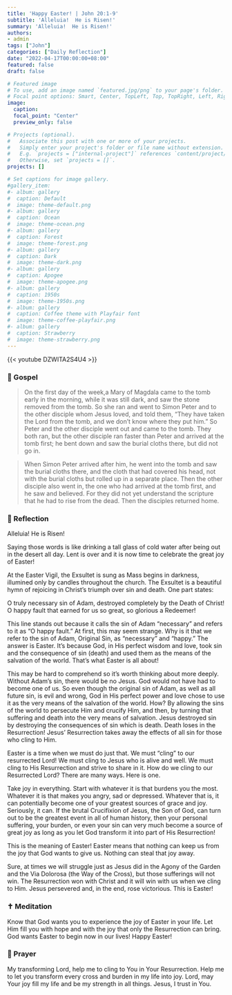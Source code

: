 ```yaml
---
title: 'Happy Easter! | John 20:1-9'
subtitle: 'Alleluia!  He is Risen!'
summary: 'Alleluia!  He is Risen!'
authors:
- admin
tags: ["John"]
categories: ["Daily Reflection"]
date: "2022-04-17T00:00:00+08:00"
featured: false
draft: false

# Featured image
# To use, add an image named `featured.jpg/png` to your page's folder.
# Focal point options: Smart, Center, TopLeft, Top, TopRight, Left, Right, BottomLeft, Bottom, BottomRight
image:
  caption:
  focal_point: "Center"
  preview_only: false

# Projects (optional).
#   Associate this post with one or more of your projects.
#   Simply enter your project's folder or file name without extension.
#   E.g. `projects = ["internal-project"]` references `content/project/deep-learning/index.md`.
#   Otherwise, set `projects = []`.
projects: []

# Set captions for image gallery.
#gallery_item:
#- album: gallery
#  caption: Default
#  image: theme-default.png
#- album: gallery
#  caption: Ocean
#  image: theme-ocean.png
#- album: gallery
#  caption: Forest
#  image: theme-forest.png
#- album: gallery
#  caption: Dark
#  image: theme-dark.png
#- album: gallery
#  caption: Apogee
#  image: theme-apogee.png
#- album: gallery
#  caption: 1950s
#  image: theme-1950s.png
#- album: gallery
#  caption: Coffee theme with Playfair font
#  image: theme-coffee-playfair.png
#- album: gallery
#  caption: Strawberry
#  image: theme-strawberry.png
---
```


{{< youtube DZWITA2S4U4 >}}

### :love_letter: Gospel
> On the first day of the week,a Mary of Magdala came to the tomb early in the morning, while it was still dark, and saw the stone removed from the tomb. So she ran and went to Simon Peter and to the other disciple whom Jesus loved, and told them, “They have taken the Lord from the tomb, and we don’t know where they put him.” So Peter and the other disciple went out and came to the tomb. They both ran, but the other disciple ran faster than Peter and arrived at the tomb first; he bent down and saw the burial cloths there, but did not go in.

> When Simon Peter arrived after him, he went into the tomb and saw the burial cloths there, and the cloth that had covered his head, not with the burial cloths but rolled up in a separate place. Then the other disciple also went in, the one who had arrived at the tomb first, and he saw and believed. For they did not yet understand the scripture that he had to rise from the dead. Then the disciples returned home.

### :speech_balloon: Reflection
Alleluia!  He is Risen!

Saying those words is like drinking a tall glass of cold water after being out in the desert all day.  Lent is over and it is now time to celebrate the great joy of Easter!

At the Easter Vigil, the Exsultet is sung as Mass begins in darkness, illumined only by candles throughout the church.  The Exsultet is a beautiful hymn of rejoicing in Christ’s triumph over sin and death.  One part states:

O truly necessary sin of Adam, destroyed completely by the Death of Christ!  O happy fault that earned for us so great, so glorious a Redeemer!

This line stands out because it calls the sin of Adam “necessary” and refers to it as “O happy fault.”  At first, this may seem strange.  Why is it that we refer to the sin of Adam, Original Sin, as “necessary” and “happy.”
The answer is Easter.  It’s because God, in His perfect wisdom and love, took sin and the consequence of sin (death) and used them as the means of the salvation of the world.  That’s what Easter is all about!

This may be hard to comprehend so it’s worth thinking about more deeply.  Without Adam’s sin, there would be no Jesus.  God would not have had to become one of us.  So even though the original sin of Adam, as well as all future sin, is evil and wrong, God in His perfect power and love chose to use it as the very means of the salvation of the world.  How?  By allowing the sins of the world to persecute Him and crucify Him, and then, by turning that suffering and death into the very means of salvation.  Jesus destroyed sin by destroying the consequences of sin which is death.
Death loses in the Resurrection!  Jesus’ Resurrection takes away the effects of all sin for those who cling to Him.

Easter is a time when we must do just that.  We must “cling” to our resurrected Lord!  We must cling to Jesus who is alive and well.  We must cling to His Resurrection and strive to share in it.  How do we cling to our Resurrected Lord?  There are many ways.  Here is one.

Take joy in everything.  Start with whatever it is that burdens you the most.  Whatever it is that makes you angry, sad or depressed.  Whatever that is, it can potentially become one of your greatest sources of grace and joy.
Seriously, it can.  If the brutal Crucifixion of Jesus, the Son of God, can turn out to be the greatest event in all of human history, then your personal suffering, your burden, or even your sin can very much become a source of great joy as long as you let God transform it into part of His Resurrection!

This is the meaning of Easter!  Easter means that nothing can keep us from the joy that God wants to give us.  Nothing can steal that joy away.

Sure, at times we will struggle just as Jesus did in the Agony of the Garden and the Via Dolorosa (the Way of the Cross), but those sufferings will not win.  The Resurrection won with Christ and it will win with us when we cling to Him.  Jesus persevered and, in the end, rose victorious.  This is Easter!

### :latin_cross: Meditation
Know that God wants you to experience the joy of Easter in your life.  Let Him fill you with hope and with the joy that only the Resurrection can bring.  God wants Easter to begin now in our lives!  Happy Easter!

### :pray: Prayer
My transforming Lord, help me to cling to You in Your Resurrection.  Help me to let you transform every cross and burden in my life into joy.  Lord, may Your joy fill my life and be my strength in all things.  Jesus, I trust in You.
